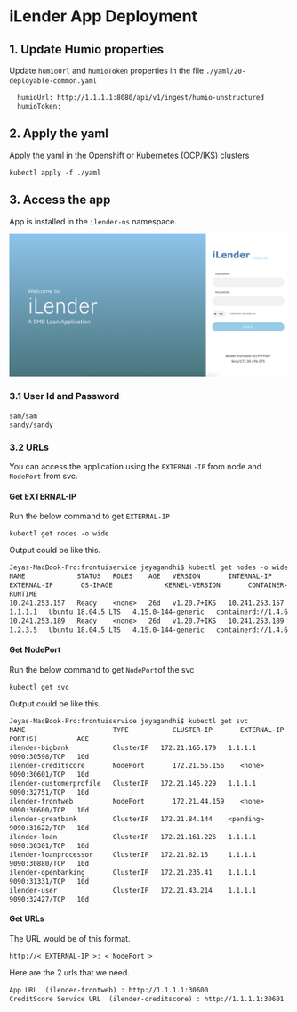 # iLender App Deployment

## 1. Update Humio properties

Update `humioUrl` and `humioToken` properties in the file `./yaml/20-deployable-common.yaml`

```
  humioUrl: http://1.1.1.1:8080/api/v1/ingest/humio-unstructured
  humioToken: 
```

## 2. Apply the yaml

Apply the yaml in the Openshift or Kubernetes (OCP/IKS) clusters

```
kubectl apply -f ./yaml
```

## 3. Access the app

App is installed in the `ilender-ns` namespace.

![ilender](./images/iLender-Login.png)


### 3.1 User Id and Password

```
sam/sam
sandy/sandy
```

### 3.2 URLs

You can access the application using the `EXTERNAL-IP` from node and `NodePort` from svc.

#### Get EXTERNAL-IP

Run the below command to get `EXTERNAL-IP`

```
kubectl get nodes -o wide
```

Output could be like this.

```
Jeyas-MacBook-Pro:frontuiservice jeyagandhi$ kubectl get nodes -o wide
NAME             STATUS   ROLES    AGE   VERSION       INTERNAL-IP      EXTERNAL-IP       OS-IMAGE             KERNEL-VERSION       CONTAINER-RUNTIME
10.241.253.157   Ready    <none>   26d   v1.20.7+IKS   10.241.253.157   1.1.1.1   Ubuntu 18.04.5 LTS   4.15.0-144-generic   containerd://1.4.6
10.241.253.189   Ready    <none>   26d   v1.20.7+IKS   10.241.253.189   1.2.3.5   Ubuntu 18.04.5 LTS   4.15.0-144-generic   containerd://1.4.6
```

#### Get NodePort

Run the below command to get `NodePort`of the svc

```
kubectl get svc
```

Output could be like this.

```
Jeyas-MacBook-Pro:frontuiservice jeyagandhi$ kubectl get svc
NAME                      TYPE           CLUSTER-IP       EXTERNAL-IP     PORT(S)          AGE
ilender-bigbank           ClusterIP   172.21.165.179   1.1.1.1       9090:30598/TCP   10d
ilender-creditscore       NodePort       172.21.55.156    <none>          9090:30601/TCP   10d
ilender-customerprofile   ClusterIP   172.21.145.229   1.1.1.1   9090:32751/TCP   10d
ilender-frontweb          NodePort       172.21.44.159    <none>          9090:30600/TCP   10d
ilender-greatbank         ClusterIP   172.21.84.144    <pending>       9090:31622/TCP   10d
ilender-loan              ClusterIP   172.21.161.226   1.1.1.1   9090:30301/TCP   10d
ilender-loanprocessor     ClusterIP   172.21.82.15     1.1.1.1   9090:30880/TCP   10d
ilender-openbanking       ClusterIP   172.21.235.41    1.1.1.1   9090:31331/TCP   10d
ilender-user              ClusterIP   172.21.43.214    1.1.1.1       9090:32427/TCP   10d
```

#### Get URLs

The URL would be of this format.

```
http://< EXTERNAL-IP >: < NodePort >
```

Here are the 2 urls that we need.

```
App URL  (ilender-frontweb) : http://1.1.1.1:30600
CreditScore Service URL  (ilender-creditscore) : http://1.1.1.1:30601
```